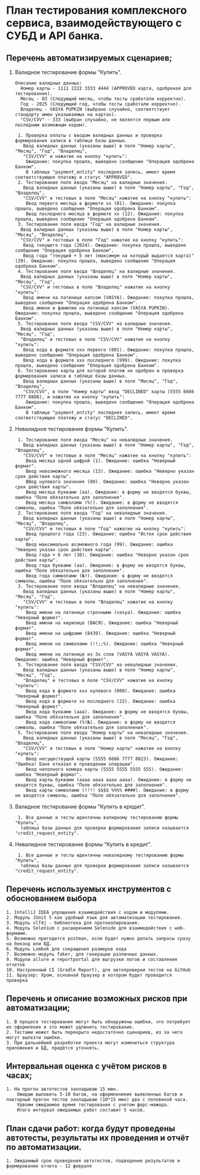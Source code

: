 # План тестирования комплексного сервиса, взаимодействующего с СУБД и API банка.

## Перечень автоматизируемых сценариев;

1. Валидное тестирование формы "Купить".
      
       Описание валидных данных:
         Номер карты - 1111 2222 3333 4444 (APPROVED карта, одобреная для тестирования).
         Месяц - 03 (Следующий месяц, чтобы тесты сработали корректно).
         Год - 2025 (Следующий год, чтобы тесты сработали корректно).
         Владелец - VASYA PUPKIN (выбрано случайно, соответствует стандарту имен указываемых на картах).
         "CSV/CVV" - 333 (выбран случайно, не является первым или последним возможным кодом).

        1. Проверка оплаты с вводом валидных данных и проверка формирования записи в таблице базы данных. 
          Ввод валидных данных (указаны выше) в поля "Номер карты", "Месяц", "Год", "Владелец",
          "CSV/CVV" и нажатие на кнопку "купить":
           Ожидание: покупка прошла, выведено сообщение "Операция одобрена Банком". 
           В таблице "payment_entity" последняя запись, имеет время соответствующее платежу и статус "APPROVED".
        2. Тестирование поля ввода "Месяц" на валидные значения. 
          Ввод валидных данных (указаны выше) в поля "Номер карты", "Год", "Владелец",
          "CSV/CVV" и тестовых в поле "Месяц" нажатие на кнопку "купить":
           Ввод первого месяца в формате хх (01). Ожидание: покупка прошла, выведено сообщение "Операция одобрена Банком". 
           Ввод последнего месяца в формате хх (12). Ожидание: покупка прошла, выведено сообщение "Операция одобрена Банком".
        3. Тестирование поля ввода "Год" на валидные значения. 
         Ввод валидных данных (указаны выше) в поля "Номер карты", "Месяц", "Владелец",
         "CSV/CVV" и тестовых в поле "Год" нажатие на кнопку "купить":
          Ввод текущего года (2024). Ожидание: покупка прошла, выведено сообщение "Операция одобрена Банком".
          Ввод года "текущий + 5 лет (максимум на который выдается карта)" (29). Ожидание: покупка прошла, выведено сообщение "Операция одобрена Банком".
        4. Тестирование поля ввода "Владелец" на валидные значения.
         Ввод валидных данных (указаны выше) в поля "Номер карты", "Месяц", "Год",
         "CSV/CVV" и тестовых в поле "Владелец" нажатие на кнопку "купить":
          Ввод имени на латинице капсом (VASYA). Ожидание: покупка прошла, выведено сообщение "Операция одобрена Банком".
          Ввод имени и фамилии на латинице капсом (VASYA PUPKIN). Ожидание: покупка прошла, выведено сообщение "Операция одобрена Банком".
        5. Тестирование поля ввода "CSV/CVV" на валидные значения.
         Ввод валидных данных (указаны выше) в поля "Номер карты", "Месяц", "Год",
         "Владелец" и тестовых в поле "CSV/CVV" нажатие на кнопку "купить":
          Ввод кода в формате xxx первого (001). Ожидание: покупка прошла, выведено сообщение "Операция одобрена Банком".
          Ввод кода в формате xxx последнего (999). Ожидание: покупка прошла, выведено сообщение "Операция одобрена Банком".
        6. Тестирование карты для которой платеж не одобрен и проверка формирования записи в таблице базы данных.
          Ввод валидных данных (указаны выше) в поля "Месяц", "Год", "Владелец",
          "CSV/CVV", в поле "Номер карты" ввод "DECLINED" карты (5555 6666 7777 8888), и нажатие на кнопку "купить":
           Ожидание: покупка прошла, выведено сообщение "Операция одобрена Банком". 
           В таблице "payment_entity" последняя запись, имеет время соответствующее платежу и статус "DECLINED".

2. Невалидное тестирование формы "Купить".

        1. Тестирование поля ввода "Месяц" на невалидные значения. 
          Ввод валидных данных (указаны выше) в поля "Номер карты", "Год", "Владелец",
          "CSV/CVV" и тестовых в поле "Месяц" нажатие на кнопку "купить":
           Ввод месяца одной цифрой (1). Ожидание: ошибка "Неверный формат".
           Ввод невозможного месяца (13). Ожидание: ошибка "Неверно указан срок действия карты".
           ВВод нулевого значения (00). Ожидание: ошибка "Неверно указан срок действия карты".
           Ввод месяца буквами (aa). Ожидание: в форму не вводятся буквы, ошибка "Поле обязательно для заполнения".
           Ввод месяца символами (%!). Ожидание: в форму не вводятся символы, ошибка "Поле обязательно для заполнения".
        2. Тестирование поля ввода "Год" на невалидные значения. 
          Ввод валидных данных (указаны выше) в поля "Номер карты", "Месяц", "Владелец",
          "CSV/CVV" и тестовых в поле "Год" нажатие на кнопку "купить":
           Ввод прошлого года (23). Ожидание: ошибка "Истек срок действия карты".
           Ввод максимально возможного года (99). Ожидание: ошибка "Неверно указан срок действия карты".
           Ввод года + 6 лет (30). Ожидание: ошибка "Неверно указан срок действия карты".        
           Ввод года буквами (aa). Ожидание: в форму не вводятся буквы, ошибка "Поле обязательно для заполнения".
           Ввод года символами (№!). Ожидание: в форму не вводятся символы, ошибка "Поле обязательно для заполнения".
        3. Тестирование поля ввода "Владелец" на невалидные значения.
          Ввод валидных данных (указаны выше) в поля "Номер карты", "Месяц", "Год",
          "CSV/CVV" и тестовых в поле "Владелец" нажатие на кнопку "купить":
           Ввод имени на латинице строчными (vasya). Ожидание: ошибка "Неверный формат".
           Ввод имени на кирилице (ВАСЯ). Ожидание: ошибка "Неверный формат".
           Ввод имени на цифрами (8439). Ожидание: ошибка "Неверный формат".
           Ввод имени на символами (!!;;%). Ожидание: ошибка "Неверный формат".
           Ввод имени на латинице из 3х слов (VASYA VASYA VASYA). Ожидание: ошибка "Неверный формат".
        5. Тестирование поля ввода "CSV/CVV" на невалидные значения.
          Ввод валидных данных (указаны выше) в поля "Номер карты", "Месяц", "Год",
          "Владелец" и тестовых в поле "CSV/CVV" нажатие на кнопку "купить":
           Ввод кода в формате xxx нулевого (000). Ожидание: ошибка "Неверный формат".
           Ввод кода в формате xx последнего (22). Ожидание: ошибка "Неверный формат".
           Ввод кода буквами (aaa). Ожидание: в форму не вводятся буквы, ошибка "Поле обязательно для заполнения".
           Ввод кода символами (%!№). Ожидание: в форму не вводятся символы, ошибка "Поле обязательно для заполнения".
        5. Тестирование поля ввода "Номер карты" на невалидные значения.
          Ввод валидных данных (указаны выше) в поля "Месяц", "Год", "Владелец",
          "CSV/CVV" и тестовых в поле "Номер карты" нажатие на кнопку "купить":
           Ввод несуществущей карты (5555 6666 7777 8823). Ожидание: "Ошибка! Банк отказал в проведении операции".
           Ввод неполного номера карты (5555 5555 5555 555). Ожидание: ошибка "Неверный формат".
           Ввод карты буквами (aaaa aaaa aaaa aaaa). Ожидание: в форму не вводятся буквы, ошибка "Поле обязательно для заполнения".
           Ввод карты символами (!!!! $$$$ %%%% ####). Ожидание: в форму не вводятся символы, ошибка "Поле обязательно для заполнения".

3. Валидное тестирование формы "Купить в кредит".

        1. Все данные и тесты идентичны валидному тестированию формы "Купить", 
         таблица базы данных для проверки формирования записи называется "credit_request_entity".

4. Невалидное тестирование формы "Купить в кредит".

        1. Все данные и тесты идентичны невалидному тестированию формы "Купить", 
         таблица базы данных для проверки формирования записи называется "credit_request_entity".

## Перечень используемых инструментов с обоснованием выбора

    1. IntelliJ IDEA упрощения взаимодействия с кодом и модулями.
    2. Модуль JUnit 5 как удобный язык для автоматизации тестирования.
    3. Модуль slf4j - библиотека для протоколирования.
    4. Модуль Selenium с расширением Selenide для взаимодействия с web-формами.
    5. Возможно пригодится postman, если будет нужно делать запросы сразу на бекэнд или БД.
    6. Модуль Lombok для сокращения размеров кода
    7. Возможно модуль faker, для генерации различных данных.
    9. Модули allure и reportportal для выгрузки логов и составления отчетов
    10. Настроенный CI (Gradle Report), для автопроверки тестов на GitHub
    11. Браузер: Хром, основной браузер в котором будет проводится проверка
    
## Перечень и описание возможных рисков при автоматизации;
    
    1. В процесе тестирования могут быть обнаружены ошибки, что потребует их оформления и это может удлинить тестирование.
    2. Тестами может быть перекрыто недостаточно сценариев, из за чего могут вылезти ошибки.
    3. При дальнейшей разработке проекта могут измениться структура приложения и БД, придётся уточнять.
    
## Интервальная оценка с учётом рисков в часах;

    1. На прогон автотестов закладываю 15 мин.
        Ожидаю выловить 5-10 багов, на оформлениеие выявленных багов и повторный прогон тестов закладываю (10*15 мин) два с половиной часа.
        Удвоим ожидаемое время тестирования с учетом форс-мажора.
        Итого интервал ожидаемых работ составит 5 часов.

## План сдачи работ: когда будут проведены автотесты, результаты их проведения и отчёт по автоматизации.

    1. Ожидаемый срок проведения автотестов, подведение результатов и формирование отчета - 12 февраля
